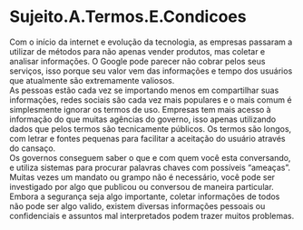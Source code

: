 # Sujeito.A.Termos.E.Condicoes
<p>
Com o início da internet e evolução da tecnologia, as empresas passaram a utilizar de métodos para não apenas vender produtos, mas coletar e analisar informações. O Google pode parecer não cobrar pelos seus serviços, isso porque seu valor vem das informações e tempo dos usuários que atualmente são extremamente valiosos.<br/>
As pessoas estão cada vez se importando menos em compartilhar suas informações, redes sociais são cada vez mais populares e o mais comum é simplesmente ignorar os termos de uso. Empresas tem mais acesso à informação do que muitas agências do governo, isso apenas utilizando dados que pelos termos são tecnicamente públicos. Os termos são longos, com letrar e fontes pequenas para facilitar a aceitação do usuário através do cansaço.<br/>
Os governos conseguem saber o que e com quem você esta conversando, e utiliza sistemas para procurar palavras chaves com possíveis “ameaças”. Muitas vezes um mandato ou grampo não é necessário, você pode ser investigado por algo que publicou ou conversou de maneira particular. Embora a segurança seja algo importante, coletar informações de todos não pode ser algo valido, existem diversas informações pessoais ou confidenciais e assuntos mal interpretados podem trazer muitos problemas.
</p>
